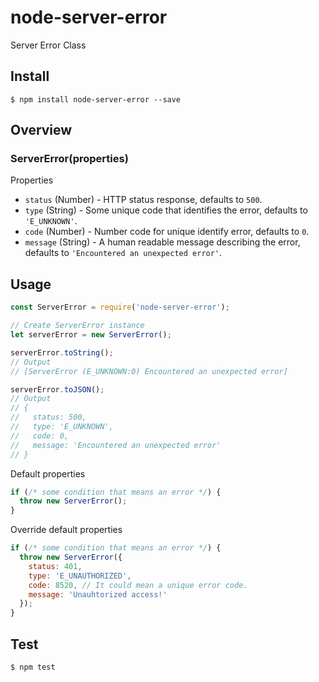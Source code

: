 # node-server-error

Server Error Class

## Install

```
$ npm install node-server-error --save
```

## Overview

### ServerError(properties)

Properties

*   `status` (Number) - HTTP status response, defaults to `500`.
*   `type` (String) - Some unique code that identifies the error, defaults to `'E_UNKNOWN'`.
*   `code` (Number) - Number code for unique identify error, defaults to `0`.
*   `message` (String) - A human readable message describing the error, defaults to `'Encountered an unexpected error'`.

## Usage

```javascript
const ServerError = require('node-server-error');

// Create ServerError instance
let serverError = new ServerError();

serverError.toString();
// Output
// [ServerError (E_UNKNOWN:0) Encountered an unexpected error]

serverError.toJSON();
// Output
// {
//   status: 500,
//   type: 'E_UNKNOWN',
//   code: 0,
//   message: 'Encountered an unexpected error'
// }
```

Default properties

```javascript
if (/* some condition that means an error */) {
  throw new ServerError();
}
```


Override default properties

```javascript
if (/* some condition that means an error */) {
  throw new ServerError({
    status: 401,
    type: 'E_UNAUTHORIZED',
    code: 8520, // It could mean a unique error code.
    message: 'Unauhtorized access!'
  });
}
```

## Test

```
$ npm test
```
